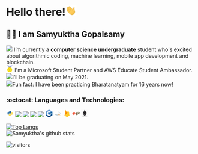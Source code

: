 <!--
*** Thanks for checking out my README. If you have a suggestion that would
*** make this better or have any software development/ data science related opportunities for me do reach out! I would love to hear from you.
*** Thanks again!:D
-->

<h1>Hello there!<img src="https://github.com/samyukthagopalsamy/samyukthagopalsamy/blob/master/Hi.gif" width="29px"></h1>
<h2>👩🏽 I am Samyuktha Gopalsamy  </h2>

  <img src="https://media.giphy.com/media/VgCDAzcKvsR6OM0uWg/giphy.gif" width="29px"> I’m currently a <b>computer science undergraduate</b> student who's excited about algorithmic coding, machine learning, mobile app development and blockchain.<br/>
 <img src="https://github.com/samyukthagopalsamy/samyukthagopalsamy/blob/master/Medal.gif" width="18px"> I'm a Microsoft Student Partner and AWS Educate Student Ambassador.<br/>
 <img src="https://media.giphy.com/media/pzrC181f1kPXeaHV1W/giphy.gif" width="24px">I’ll be graduating on May 2021.<br/>
 <img src="https://media.giphy.com/media/eNvmqeYXm4gSHC4195/giphy.gif" width="22px">Fun fact: I have been practicing Bharatanatyam for 16 years now!<br/>


### :octocat: Languages and Technologies:

<code><img height="20" src="https://raw.githubusercontent.com/github/explore/80688e429a7d4ef2fca1e82350fe8e3517d3494d/topics/python/python.png"></code>
<code><img height="20" src="https://cdn.jsdelivr.net/npm/simple-icons@3.1.0/icons/java.svg"></code>
<code><img height="20" src="https://cdn.jsdelivr.net/npm/simple-icons@3.1.0/icons/flutter.svg"></code>
<code><img height="20" src="https://cdn.jsdelivr.net/npm/simple-icons@3.1.0/icons/amazonaws.svg"></code>
<code><img height="20" src="https://cdn.jsdelivr.net/npm/simple-icons@3.1.0/icons/c.svg"></code>
<code><img height="20" src="https://raw.githubusercontent.com/github/explore/80688e429a7d4ef2fca1e82350fe8e3517d3494d/topics/cpp/cpp.png"></code>
<code><img height="20" src="https://raw.githubusercontent.com/github/explore/80688e429a7d4ef2fca1e82350fe8e3517d3494d/topics/mysql/mysql.png"></code>
<code><img height="20" src="https://raw.githubusercontent.com/github/explore/80688e429a7d4ef2fca1e82350fe8e3517d3494d/topics/firebase/firebase.png"></code>
<code><img height="20" src="https://raw.githubusercontent.com/github/explore/80688e429a7d4ef2fca1e82350fe8e3517d3494d/topics/git/git.png"></code>
<code><img height="20" src="https://raw.githubusercontent.com/github/explore/80688e429a7d4ef2fca1e82350fe8e3517d3494d/topics/ethereum/ethereum.png"></code>
<br>


[![Top Langs](https://github-readme-stats.vercel.app/api/top-langs/?username=samyukthagopalsamy&layout=compact)](https://github.com/anuraghazra/github-readme-stats)
<br>
![Samyuktha's github stats](https://github-readme-stats.vercel.app/api?username=samyukthagopalsamy&show_icons=true&title_color=1F75C8&icon_color=2AA410&text_color=043667&bg_color=E8F8F5)


![visitors](https://visitor-badge.glitch.me/badge?page_id=samyukthagopalsamy.samyukthagopalsamy)

